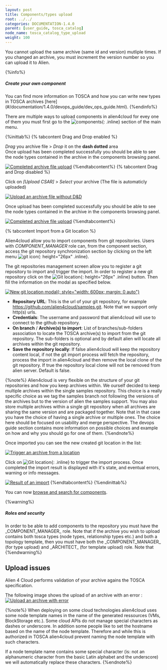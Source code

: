 ```yaml
---
layout: post
title: Components/types upload
root: ../../
categories: DOCUMENTATION-1.4.0
parent: [user_guide, tosca_catalog]
node_name: tosca_catalog_type_upload
weight: 100
---
```


You cannot upload the same archive (same id and version) mutliple times. If you changed an archive, you must increment the version number so you can upload it to Alien.

{%info%}
<h5>Create your own component</h5>
You can find more information on TOSCA and how you can write new types in TOSCA archives [here](#/documentation/1.4.0/devops_guide/dev_ops_guide.html).
{%endinfo%}

There are multiple ways to upload components in alien4cloud for evey one of them you must first go to the ![components](../../images/1.4.0/user_guide/catalog/types/menu_components_main.png){: .inline} section of the main menu.

{%inittab%}
{% tabcontent Drag and Drop enabled %}

*Drag* you archive file > *Drop* it on the **dash dotted** area  
Once upload has been completed successfully you should be able to see the node types contained in the archive in the components browsing panel.

[![Completed  archive file upload](../../images/1.4.0/user_guide/catalog/types/upload_success.png)](../../images/1.4.0/user_guide/catalog/types/upload_success.png)
{%endtabcontent%}
{% tabcontent Drag and Drop disabled %}

Click on *[Upload CSAR]* > *Select* your archive (The file is automaticly uploaded)

[![Upload an archive file without D&D](../../images/components_guide/upload-components-button-en.png)](../../images/components_guide/upload-components-button-en.png)

Once upload has been completed successfully you should be able to see the node types contained in the archive in the components browsing panel.

[![Completed  archive file upload](../../images/1.4.0/user_guide/catalog/types/upload_success.png)](../../images/1.4.0/user_guide/catalog/types/upload_success.png)
{%endtabcontent%}

{% tabcontent Import from a Git location %}

Alien4cloud allow you to import components from git repositories. Users with _COMPONENT_MANAGER_ role can, from the component section, access the git repository synchronization section by clicking on the left menu ![git icon](../../images/1.4.0/user_guide/catalog/types/menu_git.png){: height="26px" .inline}.



The git repositories management screen allow you to register a git repository to import and trigger the import. In order to register a new git repository click on the ![Git location](../../images/1.4.0/user_guide/catalog/types/new_git_location.png){: height="26px" .inline} button. Then fill the information on the modal as specified below.

[![New git location modal](../../images/1.4.0/user_guide/catalog/types/new_git_location_modal.png){: style="width: 600px; margin: 0 auto"}](../../images/1.4.0/user_guide/catalog/types/new_git_location_modal.png)

* __Repository URL__: This is the url of your git repository, for example https://github.com/alien4cloud/samples.git. Note that we support only http(s) urls.
* __Credentials__: The username and password that alien4cloud will use to connect to the github repository.
* __On branch__ / __Archive(s) to import__: List of branches/sub-folders association to locate the TOSCA archive(s) to import from the git repository. The sub-folders is optional and by default alien will locate all archives within the git repository.
* __Save the repository locally__: If false alien4cloud will keep the repository content local, if not the git import process will fetch the repository, process the import in alien4cloud and then remove the local clone of the git repository. If true the repository local clone will not be removed from alien server. Default is false.

{%note%}
Alien4cloud is very flexible on the structure of your git repositories and how you keep archives within. We ourself decided to keep multiple archives within the single samples repository.
This choice is a really specific choice as we tag the samples branch not following the versions of the archives but to the version of alien the samples support.
You may also store multiple archives within a single git repository when all archives are sharing the same version and are packaged together. Note that in that case you have the choice of having a single archive or multiple ones.
The choice here should be focused on usability and merge perspective. The devops guide section contains more information on possible choices and example on how and why you should go for one of them.
{%endnote%}

Once imported you can see the new created git location in the list:

[![Trigger an archive from a location](../../images/1.4.0/user_guide/catalog/types/component_git_location_list.png)](../../images/1.4.0/user_guide/catalog/types/component_git_location_list.png)

Click on ![Git location](../../images/1.4.0/user_guide/catalog/types/git_import_btn.png){: .inline} to trigger the import process. Once completed the import result is displayed with it's state, and eventual errors, warning or info messages.

[![Result of an import](../../images/1.4.0/user_guide/catalog/types/git_import_result.png)](../../images/1.4.0/user_guide/catalog/types/git_import_result.png)
{%endtabcontent%}
{%endinittab%}

You can now [browse and search for components](#/documentation/1.4.0/user_guide/catalog_type_search.html).

{%warning%}
<h5>Roles and security</h5>
In order to be able to add components to the repository you must have the _COMPONENT_MANAGER_ role. Note that if the archive you wish to upload contains both tosca types (node types, relationship types etc.) and both a topology template, then you must have both the _COMPONENT_MANAGER_ (for type upload) and _ARCHITECT_ (for template upload) role. Note that
{%endwarning%}

## Upload issues

Alien 4 Cloud performs validation of your archive agains the TOSCA specification.

The following image shows the upload of an archive with an error :
[![Upload an archive with error](../../images/1.4.0/user_guide/catalog/types//csar-upload-errors.png)](../../images/1.4.0/user_guide/catalog/types//csar-upload-errors.png)

{%note%}
When deploying on some cloud technologies alien4cloud uses some node template names in the name of the generated ressources (VMs, BlockStorage etc.). Some cloud APIs do not manage special characters as dashes or underscore. In addition some people like to set the hostname based on the name of the node template. Therefore and while this is authorized in TOSCA alien4cloud prevent naming the node template with such characters.

If a node template name contains some special character (is: not an alphanumeric character from the basic Latin alphabet and the underscore) we will automatically replace these characters.
{%endnote%}
